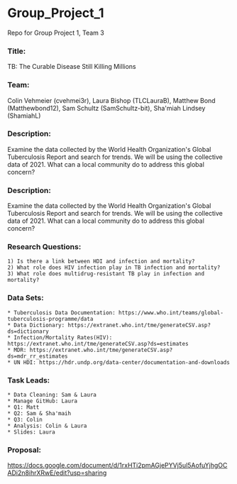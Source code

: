 # Group_Project_1
Repo for Group Project 1, Team 3

### Title: 
TB: The Curable Disease Still Killing Millions

### Team: 
Colin Vehmeier (cvehmei3r), Laura Bishop (TLCLauraB), Matthew Bond (Matthewbond12), Sam Schultz (SamSchultz-bit), Sha'miah Lindsey (ShamiahL)

### Description: 
Examine the data collected by the World Health Organization's Global Tuberculosis Report and search for trends. We will be using the collective data of 2021. What can a local community do to address this global concern?

### Description:
 Examine the data collected by the World Health Organization's Global Tuberculosis Report and search for trends. We will be using the collective data of 2021. What can a local community do to address this global concern?

### Research Questions:
    1) Is there a link between HDI and infection and mortality?
    2) What role does HIV infection play in TB infection and mortality?
    3) What role does multidrug-resistant TB play in infection and mortality?

### Data Sets: 
	* Tuberculosis Data Documentation: https://www.who.int/teams/global-tuberculosis-programme/data
	* Data Dictionary: https://extranet.who.int/tme/generateCSV.asp?ds=dictionary
 	* Infection/Mortality Rates(HIV): https://extranet.who.int/tme/generateCSV.asp?ds=estimates  
	* MDR: https://extranet.who.int/tme/generateCSV.asp?ds=mdr_rr_estimates	
	* UN HDI: https://hdr.undp.org/data-center/documentation-and-downloads

### Task Leads:
	* Data Cleaning: Sam & Laura
	* Manage GitHub: Laura
	* Q1: Matt
	* Q2: Sam & Sha'maih
	* Q3: Colin	
	* Analysis: Colin & Laura
	* Slides: Laura

### Proposal:
https://docs.google.com/document/d/1rxHTi2pmAGjePYVj5ul5AofuYjhgOCADi2n8ihrXRwE/edit?usp=sharing
